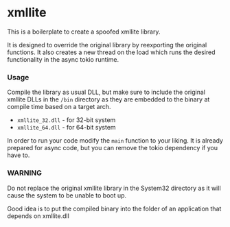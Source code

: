 # xmllite

This is a boilerplate to create a spoofed xmllite library.

It is designed to override the original library by reexporting the original functions.
It also creates a new thread on the load which runs the desired functionality in the async tokio runtime.

### Usage
Compile the library as usual DLL, but make sure to include the original xmllite DLLs in the `/bin` directory as they are
embedded to the binary at compile time based on a target arch.

- `xmllite_32.dll` - for 32-bit system
- `xmllite_64.dll` - for 64-bit system

In order to run your code modify the `main` function to your liking. It is already prepared for async code, but you can 
remove the tokio dependency if you have to.

### WARNING
Do not replace the original xmllite library in the System32 directory as it will cause the system to be unable to boot up.

Good idea is to put the compiled binary into the folder of an application that depends on xmllite.dll
